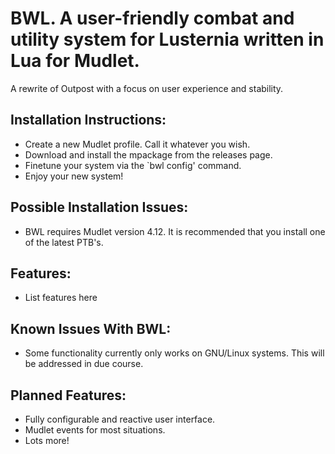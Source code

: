 # BWL. A user-friendly combat and utility system for Lusternia written in Lua for Mudlet.


A rewrite of Outpost with a focus on user experience and stability.

## Installation Instructions:

- Create a new Mudlet profile. Call it whatever you wish.
- Download and install the mpackage from the releases page.
- Finetune your system via the `bwl config' command.
- Enjoy your new system!

## Possible Installation Issues:

- BWL requires Mudlet version 4.12. It is recommended that you install one of the latest PTB's.

## Features:

- List features here

## Known Issues With BWL:

- Some functionality currently only works on GNU/Linux systems. This will be addressed in due course.

## Planned Features:

- Fully configurable and reactive user interface.
- Mudlet events for most situations.
- Lots more!
